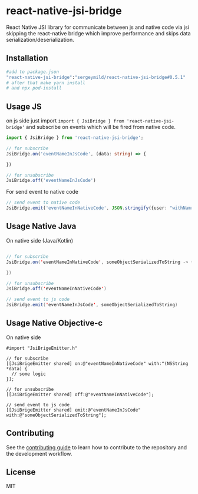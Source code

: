# react-native-jsi-bridge

React Native JSI library for communicate between js and native code via jsi skipping the react-native bridge which improve performance and skips data serialization/deserialization.

## Installation

```sh
#add to package.json
"react-native-jsi-bridge":"sergeymild/react-native-jsi-bridge#0.5.1"
# after that make yarn install
# and npx pod-install
```

## Usage JS

on js side just import `import { JsiBridge } from 'react-native-jsi-bridge'`
and subscribe on events which will be fired from native code.
```typescript
import { JsiBridge } from 'react-native-jsi-bridge';

// for subscribe
JsiBridge.on('eventNameInJsCode', (data: string) => {

})

// for unsubscribe
JsiBridge.off('eventNameInJsCode')
```

For send event to native code
```typescript
// send event to native code
JsiBridge.emit('eventNameInNativeCode', JSON.stringify({user: "withNamr"}))
```

## Usage Native Java

On native side (Java/Kotlin)
```java

// for subscribe
JsiBridge.on('eventNameInNativeCode', someObjectSerializedToString -> {

})

// for unsubscribe
JsiBridge.off('eventNameInNativeCode')

// send event to js code
JsiBridge.emit('eventNameInJsCode', someObjectSerializedToString)
```

## Usage Native Objective-c

On native side
```
#import "JsiBrigeEmitter.h"

// for subscribe
[[JsiBrigeEmitter shared] on:@"eventNameInNativeCode" with:^(NSString *data) {
  // some logic
}];

// for unsubscribe
[[JsiBrigeEmitter shared] off:@"eventNameInNativeCode"];

// send event to js code
[[JsiBrigeEmitter shared] emit:@"eventNameInJsCode" with:@"someObjectSerializedToString"];
```

## Contributing

See the [contributing guide](CONTRIBUTING.md) to learn how to contribute to the repository and the development workflow.

## License

MIT
